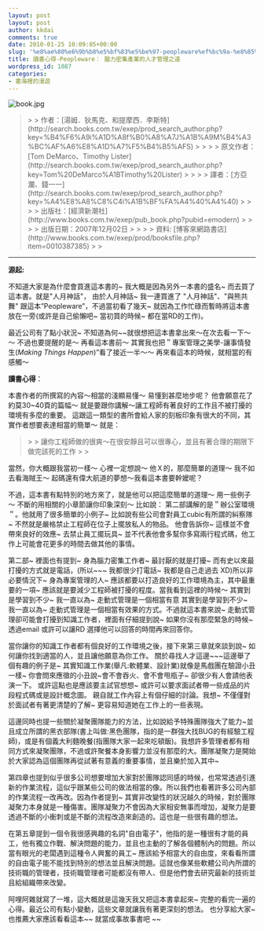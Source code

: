 ```yaml
---
layout: post
layout: post
author: kkdai
comments: true
date: 2010-01-25 10:09:05+00:00
slug: '%e8%ae%80%e6%9b%b8%e5%bf%83%e5%be%97-peopleware%ef%bc%9a-%e8%85%a6%e5%8a%9b%e5%af%86%e9%9b%86%e7%94%a2%e6%a5%ad%e7%9a%84%e4%ba%ba%e6%89%8d%e7%ae%a1%e7%90%86%e4%b9%8b%e9%81%93'
title: 讀書心得-Peopleware： 腦力密集產業的人才管理之道
wordpress_id: 1087
categories:
- 書海裡的漫遊
---
```


 

![book.jpg](http://farm5.static.flickr.com/4069/4302403053_d1efc5dfaf.jpg)

 

<blockquote>  
> 
> 作者：[湯姆．狄馬克、和提摩西．李斯特](http://search.books.com.tw/exep/prod_search_author.php?key=%B4%F6%A9i%A1D%A8f%B0%A8%A7J%A1B%A9M%B4%A3%BC%AF%A6%E8%A1D%A7%F5%B4%B5%AFS)
> 
>    
> 
> 原文作者：[Tom DeMarco、Timothy Lister](http://search.books.com.tw/exep/prod_search_author.php?key=Tom%20DeMarco%A1BTimothy%20Lister)
> 
>    
> 
> 譯者：[方亞瀾、錢一一](http://search.books.com.tw/exep/prod_search_author.php?key=%A4%E8%A8%C8%C4i%A1B%BF%FA%A4%40%A4%40)
> 
>    
> 
> 出版社：[經濟新潮社](http://www.books.com.tw/exep/pub_book.php?pubid=emodern)
> 
>    
> 
> 出版日期：2007年12月02日 
> 
>    
> 
> 資料: [博客來網路書店](http://www.books.com.tw/exep/prod/booksfile.php?item=0010387385)
> 
> </blockquote>

 

       

    

****

 

**源起:**

 

不知道大家是為什麼會買進這本書的~ 我大概是因為另外一本書的盛名~ 而去買了這本書。就是"人月神話"， 由於人月神話~ 我一連買進了 "人月神話"、"與熊共舞" 跟這本”Peopleware”，不過當初看了幾天~ 就因為工作忙碌而暫時將這本書放在一旁(或許是自己偷懶吧~ 當初買的時候~ 都在當RD的工作)。

 

最近公司有了點小狀況~ 不知道為何~~就很想把這本書拿出來～在次去看一下～～ 不過也要提醒的是～ 再看這本書前～ 其實我也把＂專案管理之美學-讓事情發生(_Making Things Happen_)”看了接近一半～～ 再來看這本的時候，就相當的有感觸～

 

**讀書心得**：

 

本書作者的所撰寫的內容～相當的淺顯易懂～ 易懂到甚麼地步呢？ 他會願意花了約莫30~40頁的篇幅～ 就是要跟你講解～讓工程師有著良好的工作且不被打擾的環境有多麼的重要。 這跟這一類型的書所會給人家的刻板印象有很大的不同，其實作者想要表達相當的簡單～ 就是：

 

<blockquote>  
> 
> 讓你工程師做的很爽～在很安靜且可以很專心，並且有著合理的期限下做完該死的工作
> 
> </blockquote>

 

當然，你大概跟我當初一樣～ 心裡一定想說～ 他Ｘ的，那麼簡單的道理～ 我不如去看海賊王～ 起碼還有偉大航道的夢想～我看這本書要幹嬤呢？


<!-- more -->
  

不過，這本書有點特別的地方來了，就是他可以把這麼簡單的道理～ 用一些例子～ 不斷的用相關的小章節讓你印象深刻～ 比如說： 第二部講解的是＂辦公室環境＂。他就用了很多簡單的小例子~ 比如說有些公司會對員工cubic有所謂的糾察隊~ 不然就是嚴格禁止工程師在位子上擺放私人的物品。 他會告訴你~ 這樣並不會帶來良好的效應~ 去禁止員工擺玩具~ 並不代表他會多幫你多寫兩行程式碼，他工作上可能會花更多的時間去做其他的事情。 

 

第二部~ 裡面也有提到~ 身為腦力密集工作者~ 最討厭的就是打擾~ 而有史以來最打擾的方式就是電話，(所以~~~ 我都很少打電話~ 我都是自己走過去 XD)所以非必要情況下~ 身為專案管理的人~ 應該都要以打造良好的工作環境為主，其中最重要的一項~ 應該就是要減少工程師被打擾的程度。當我看到這裡的時候～ 其實到是學習到不少~ 我一直以為~ 走動式管理是一個相當有意 其實到是學習到不少~ 我一直以為~ 走動式管理是一個相當有效果的方式。不過就這本書來說~ 走動式管理卻可能會打擾到知識工作者，裡面有仔細提到說~ 如果你沒有那麼緊急的時候~ 透過email 或許可以讓RD 選擇他可以回答的時間再來回答你。

 

當你讓你的知識工作者都有個良好的工作環境之後，接下來第三章就來談到說~ 如何讓你找到適當的人，並且讓他願意為你工作。 關於尋找人才這邊~~~這邊舉了個有趣的例子是~ 其實知識工作業(舉凡:軟體業、設計業)就像是馬戲團在驗證小丑一樣~ 你會問來應徵的小丑說~會不會吞火、會不會甩瓶子~ 卻很少有人會請他表演一下。 或許這點也是應該要主試官想想~ 或許可以要求面試者帶一些成品的片段程式碼或是設計概念圖。 親自就工作內容上有個仔細的討論。我想~ 不僅僅對於面試者有著更清楚的了解~ 更容易知道她在工作上的一些表現。

 

這邊同時也提一些關於凝聚團隊能力的方法，比如說給予特殊團隊強大了能力~並且成立所謂的黑衣部隊(書上叫做:黑色團隊，指的是一群強大找BUG的有經驗工程師)，或是有個義大利麵晚餐(指團隊大家一起來吃頓飯)。我想許多管理者都有相同方式來凝聚團隊，不過或許聚餐本身影響力並沒有那麼的大。團隊凝聚力是開始於大家認為這個團隊再從試著有意義的重要事情，並且樂於加入其中~ 

 

第四章也提到似乎很多公司想要增加大家對於團隊認同感的時候，也常常透過引進新的作業流程，這似乎跟某些公司的做法相當的像。所以我們也看著許多公司內部的作業流程一改再改。因為作者提到~ 其實非改變性的狀況越久的時候，對於團隊凝聚力本身就是一種傷害。團隊凝聚力不會因為大家相安無事而增加，凝聚力是要透過不斷的小衝刺或是不斷的流程改造來創造的。這也是一些很有趣的想法。

 

在第五章提到一個令我很感興趣的名詞"自由電子"，他指的是一種很有才能的員工，他有獨立作戰、解決問題的能力，並且也主動的了解各個體制內的問題。所以當有眼光的老闆遇到這種令人興奮的員工~ 應該給予相當大的自由度，來看看所謂的自由電子能不能找到特別的想法並且解決問題。這就也像某些軟體公司內所謂的技術職的管理者，技術職管理者可能都沒有帶人、但是他們會去研究最新的技術並且給組織帶來改變。

 

阿哩阿雜就寫了一堆，這大概就是這幾天我又把這本書拿起來~ 完整的看完一遍的心得。最近公司有點小變動，這些文章就讓我有著更深刻的想法。 也分享給大家~ 也推薦大家應該看看這本~~ 就當成事故事書吧 ~~
